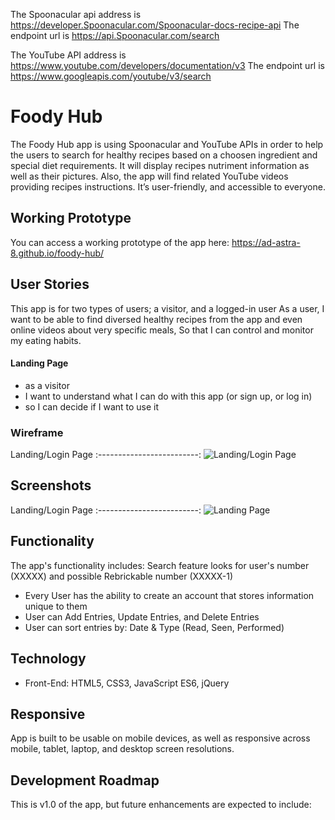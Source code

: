 
The Spoonacular api address is  https://developer.Spoonacular.com/Spoonacular-docs-recipe-api
The endpoint url is https://api.Spoonacular.com/search

The YouTube API address is https://www.youtube.com/developers/documentation/v3
The endpoint url is https://www.googleapis.com/youtube/v3/search


# Foody Hub 
The Foody Hub app is using Spoonacular and YouTube APIs in order to help the users to search for healthy
recipes based on a choosen ingredient and special diet requirements.
It will display recipes nutriment information as well as their pictures.
Also, the app will find related YouTube videos providing recipes instructions.
It’s user-friendly, and accessible to everyone.

## Working Prototype
You can access a working prototype of the app here: https://ad-astra-8.github.io/foody-hub/ 

## User Stories
This app is for two types of users; a visitor, and a logged-in user
As a user,
I want to be able to find diversed healthy recipes from the app and even online videos about very specific meals,
So that I can control and monitor my eating habits.

#### Landing Page
* as a visitor
* I want to understand what I can do with this app (or sign up, or log in)
* so I can decide if I want to use it

### Wireframe
Landing/Login Page
:-------------------------:
![Landing/Login Page](/github-images/wireframes/Landing-Page.png)  

## Screenshots

Landing/Login Page 
:-------------------------:
![Landing Page](/github-images/login-page.png)  

## Functionality
The app's functionality includes:
Search feature looks for user's number (XXXXX) and possible Rebrickable number (XXXXX-1)

* Every User has the ability to create an account that stores information unique to them
* User can Add Entries, Update Entries, and Delete Entries
* User can sort entries by: Date & Type (Read, Seen, Performed)

## Technology
* Front-End: HTML5, CSS3, JavaScript ES6, jQuery

## Responsive
App is built to be usable on mobile devices, as well as responsive across mobile, tablet, laptop, and desktop screen resolutions.

## Development Roadmap
This is v1.0 of the app, but future enhancements are expected to include:

